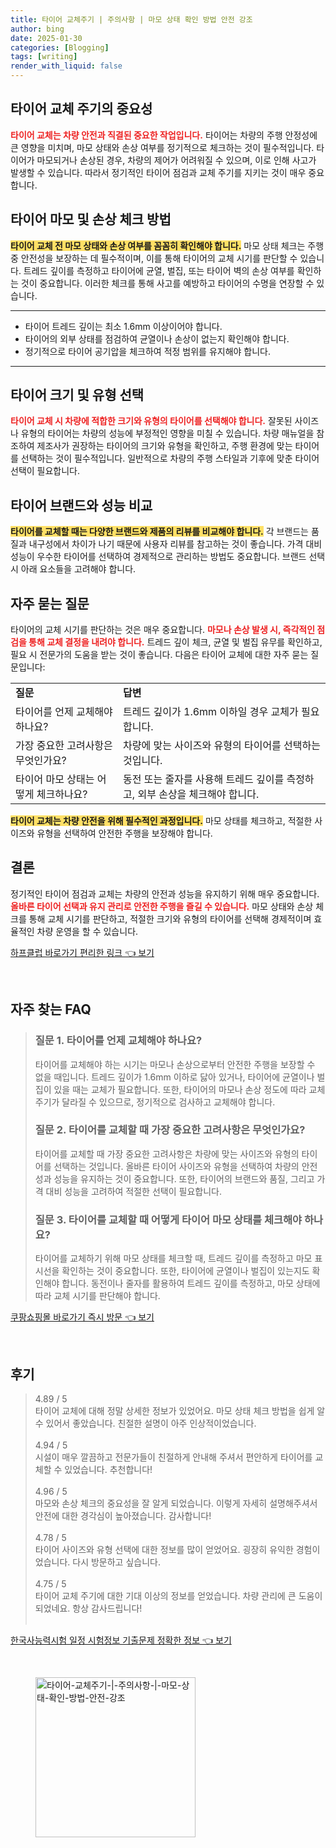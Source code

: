 ```yaml
---
title: 타이어 교체주기 | 주의사항 | 마모 상태 확인 방법 안전 강조
author: bing
date: 2025-01-30
categories: [Blogging]
tags: [writing]
render_with_liquid: false
---
```



<h2 id='타이어_교체_주기'>타이어 교체 주기의 중요성</h2>

<p><b><span style="color: #ee2323;">타이어 교체는 차량 안전과 직결된 중요한 작업입니다.</span></b> 타이어는 차량의 주행 안정성에 큰 영향을 미치며, 마모 상태와 손상 여부를 정기적으로 체크하는 것이 필수적입니다. 타이어가 마모되거나 손상된 경우, 차량의 제어가 어려워질 수 있으며, 이로 인해 사고가 발생할 수 있습니다. 따라서 정기적인 타이어 점검과 교체 주기를 지키는 것이 매우 중요합니다.</p>

<h2 id='마모와_손상_체크'>타이어 마모 및 손상 체크 방법</h2>

<p><b><span style="background-color: #ffe066;">타이어 교체 전 마모 상태와 손상 여부를 꼼꼼히 확인해야 합니다.</span></b> 마모 상태 체크는 주행 중 안전성을 보장하는 데 필수적이며, 이를 통해 타이어의 교체 시기를 판단할 수 있습니다. 트레드 깊이를 측정하고 타이어에 균열, 벌집, 또는 타이어 벽의 손상 여부를 확인하는 것이 중요합니다. 이러한 체크를 통해 사고를 예방하고 타이어의 수명을 연장할 수 있습니다.</p>

<hr />

<ul>
    <li>타이어 트레드 깊이는 최소 1.6mm 이상이어야 합니다.</li>
    <li>타이어의 외부 상태를 점검하여 균열이나 손상이 없는지 확인해야 합니다.</li>
    <li>정기적으로 타이어 공기압을 체크하여 적정 범위를 유지해야 합니다.</li>
</ul>

<hr />

<h2 id='타이어_크기_유형'>타이어 크기 및 유형 선택</h2>

<p><b><span style="color: #ee2323;">타이어 교체 시 차량에 적합한 크기와 유형의 타이어를 선택해야 합니다.</span></b> 잘못된 사이즈나 유형의 타이어는 차량의 성능에 부정적인 영향을 미칠 수 있습니다. 차량 매뉴얼을 참조하여 제조사가 권장하는 타이어의 크기와 유형을 확인하고, 주행 환경에 맞는 타이어를 선택하는 것이 필수적입니다. 일반적으로 차량의 주행 스타일과 기후에 맞춘 타이어 선택이 필요합니다.</p>

<h2 id='타이어_브랜드_비교'>타이어 브랜드와 성능 비교</h2>

<p><b><span style="background-color: #ffe066;">타이어를 교체할 때는 다양한 브랜드와 제품의 리뷰를 비교해야 합니다.</span></b> 각 브랜드는 품질과 내구성에서 차이가 나기 때문에 사용자 리뷰를 참고하는 것이 좋습니다. 가격 대비 성능이 우수한 타이어를 선택하여 경제적으로 관리하는 방법도 중요합니다. 브랜드 선택 시 아래 요소들을 고려해야 합니다.</p>

<h2 id='자주_묻는_질문'>자주 묻는 질문</h2>

<p>타이어의 교체 시기를 판단하는 것은 매우 중요합니다. <b><span style="color: #ee2323;">마모나 손상 발생 시, 즉각적인 점검을 통해 교체 결정을 내려야 합니다.</span></b> 트레드 깊이 체크, 균열 및 벌집 유무를 확인하고, 필요 시 전문가의 도움을 받는 것이 좋습니다. 다음은 타이어 교체에 대한 자주 묻는 질문입니다:</p>

<table>
    <tr>
        <td><b>질문</b></td>
        <td><b>답변</b></td>
    </tr>
    <tr>
        <td>타이어를 언제 교체해야 하나요?</td>
        <td>트레드 깊이가 1.6mm 이하일 경우 교체가 필요합니다.</td>
    </tr>
    <tr>
        <td>가장 중요한 고려사항은 무엇인가요?</td>
        <td>차량에 맞는 사이즈와 유형의 타이어를 선택하는 것입니다.</td>
    </tr>
    <tr>
        <td>타이어 마모 상태는 어떻게 체크하나요?</td>
        <td>동전 또는 줄자를 사용해 트레드 깊이를 측정하고, 외부 손상을 체크해야 합니다.</td>
    </tr>
</table>

<p><b><span style="background-color: #ffe066;">타이어 교체는 차량 안전을 위해 필수적인 과정입니다.</span></b> 마모 상태를 체크하고, 적절한 사이즈와 유형을 선택하여 안전한 주행을 보장해야 합니다.</p>

<h2 id='결론'>결론</h2>

<p>정기적인 타이어 점검과 교체는 차량의 안전과 성능을 유지하기 위해 매우 중요합니다. <b><span style="color: #ee2323;">올바른 타이어 선택과 유지 관리로 안전한 주행을 즐길 수 있습니다.</span></b> 마모 상태와 손상 체크를 통해 교체 시기를 판단하고, 적절한 크기와 유형의 타이어를 선택해 경제적이며 효율적인 차량 운영을 할 수 있습니다.</p>


<p><a class="click-button" title="하프클럽 바로가기 편리한 링크" href="https://greenforu.github.io/posts/%ED%95%98%ED%94%84%ED%81%B4%EB%9F%BD-%EB%B0%94%EB%A1%9C%EA%B0%80%EA%B8%B0-%ED%8E%B8%EB%A6%AC%ED%95%9C-%EB%A7%81%ED%81%AC/" rel="dofollow">하프클럽 바로가기 편리한 링크 👈 보기</a></p><br>
<h2 id='자주_찾는_FAQ'>자주 찾는 FAQ</h2>
<div itemscope="" itemtype="https://schema.org/FAQPage"> 
<blockquote> 
<div itemscope="" itemprop="mainEntity" itemtype="https://schema.org/Question"> 
<h3 itemprop="name">질문 1. 타이어를 언제 교체해야 하나요?</h3> 
<div itemscope="" itemprop="acceptedAnswer" itemtype="https://schema.org/Answer"> 
<span itemprop="text"> 
<p>타이어를 교체해야 하는 시기는 마모나 손상으로부터 안전한 주행을 보장할 수 없을 때입니다. 트레드 깊이가 1.6mm 이하로 닳아 있거나, 타이어에 균열이나 벌집이 있을 때는 교체가 필요합니다. 또한, 타이어의 마모나 손상 정도에 따라 교체 주기가 달라질 수 있으므로, 정기적으로 검사하고 교체해야 합니다.</p> 
</span> 
</div> 
</div> 

<div itemscope="" itemprop="mainEntity" itemtype="https://schema.org/Question"> 
<h3 itemprop="name">질문 2. 타이어를 교체할 때 가장 중요한 고려사항은 무엇인가요?</h3> 
<div itemscope="" itemprop="acceptedAnswer" itemtype="https://schema.org/Answer"> 
<span itemprop="text"> 
<p>타이어를 교체할 때 가장 중요한 고려사항은 차량에 맞는 사이즈와 유형의 타이어를 선택하는 것입니다. 올바른 타이어 사이즈와 유형을 선택하여 차량의 안전성과 성능을 유지하는 것이 중요합니다. 또한, 타이어의 브랜드와 품질, 그리고 가격 대비 성능을 고려하여 적절한 선택이 필요합니다.</p> 
</span> 
</div> 
</div> 

<div itemscope="" itemprop="mainEntity" itemtype="https://schema.org/Question"> 
<h3 itemprop="name">질문 3. 타이어를 교체할 때 어떻게 타이어 마모 상태를 체크해야 하나요?</h3> 
<div itemscope="" itemprop="acceptedAnswer" itemtype="https://schema.org/Answer"> 
<span itemprop="text"> 
<p>타이어를 교체하기 위해 마모 상태를 체크할 때, 트레드 깊이를 측정하고 마모 표시선을 확인하는 것이 중요합니다. 또한, 타이어에 균열이나 벌집이 있는지도 확인해야 합니다. 동전이나 줄자를 활용하여 트레드 깊이를 측정하고, 마모 상태에 따라 교체 시기를 판단해야 합니다.</p> 
</span> 
</div> 
</div> 
</blockquote> 
</div>
<p><a class="click-button" title="쿠팡쇼핑몰 바로가기 즉시 방문" href="https://greenforu.github.io/posts/%EC%BF%A0%ED%8C%A1%EC%87%BC%ED%95%91%EB%AA%B0-%EB%B0%94%EB%A1%9C%EA%B0%80%EA%B8%B0-%EC%A6%89%EC%8B%9C-%EB%B0%A9%EB%AC%B8/" rel="dofollow">쿠팡쇼핑몰 바로가기 즉시 방문 👈 보기</a></p><br>
<h2 id='후기'>후기</h2>
<div itemscope itemtype="https://schema.org/Product">
  <blockquote>
  <div itemprop="review" itemscope itemtype="https://schema.org/Review">
      <div itemprop="reviewRating" itemscope itemtype="https://schema.org/Rating"> <span itemprop="ratingValue">4.89</span> / <span itemprop="bestRating">5</span> </div>
      <span itemprop="reviewBody">타이어 교체에 대해 정말 상세한 정보가 있었어요. 마모 상태 체크 방법을 쉽게 알 수 있어서 좋았습니다. 친절한 설명이 아주 인상적이었습니다.</span>
  </div>
  <br>
  <div itemprop="review" itemscope itemtype="https://schema.org/Review">
      <div itemprop="reviewRating" itemscope itemtype="https://schema.org/Rating"> <span itemprop="ratingValue">4.94</span> / <span itemprop="bestRating">5</span> </div>
      <span itemprop="reviewBody">시설이 매우 깔끔하고 전문가들이 친절하게 안내해 주셔서 편안하게 타이어를 교체할 수 있었습니다. 추천합니다!</span>
  </div>
  <br>
  <div itemprop="review" itemscope itemtype="https://schema.org/Review">
      <div itemprop="reviewRating" itemscope itemtype="https://schema.org/Rating"> <span itemprop="ratingValue">4.96</span> / <span itemprop="bestRating">5</span> </div>
      <span itemprop="reviewBody">마모와 손상 체크의 중요성을 잘 알게 되었습니다. 이렇게 자세히 설명해주셔서 안전에 대한 경각심이 높아졌습니다. 감사합니다!</span>
  </div>
  <br>
  <div itemprop="review" itemscope itemtype="https://schema.org/Review">
      <div itemprop="reviewRating" itemscope itemtype="https://schema.org/Rating"> <span itemprop="ratingValue">4.78</span> / <span itemprop="bestRating">5</span> </div>
      <span itemprop="reviewBody">타이어 사이즈와 유형 선택에 대한 정보를 많이 얻었어요. 굉장히 유익한 경험이었습니다. 다시 방문하고 싶습니다.</span>
  </div>
  <br>
  <div itemprop="review" itemscope itemtype="https://schema.org/Review">
      <div itemprop="reviewRating" itemscope itemtype="https://schema.org/Rating"> <span itemprop="ratingValue">4.75</span> / <span itemprop="bestRating">5</span> </div>
      <span itemprop="reviewBody">타이어 교체 주기에 대한 기대 이상의 정보를 얻었습니다. 차량 관리에 큰 도움이 되었네요. 항상 감사드립니다!</span>
  </div>
  <br>
  </blockquote>
</div>
<p><a class="click-button" title="한국사능력시험 일정 시험정보 기출문제 정확한 정보" href="https://greenforu.github.io/posts/%ED%95%9C%EA%B5%AD%EC%82%AC%EB%8A%A5%EB%A0%A5%EC%8B%9C%ED%97%98-%EC%9D%BC%EC%A0%95-%EC%8B%9C%ED%97%98%EC%A0%95%EB%B3%B4-%EA%B8%B0%EC%B6%9C%EB%AC%B8%EC%A0%9C-%EC%A0%95%ED%99%95%ED%95%9C-%EC%A0%95%EB%B3%B4/" rel="dofollow">한국사능력시험 일정 시험정보 기출문제 정확한 정보 👈 보기</a></p><br>
<figure class="image"><img src="https://greenforu.github.io/assets/img/thumbnail/타이어-교체주기-|-주의사항-|-마모-상태-확인-방법-안전-강조.webp" alt="타이어-교체주기-|-주의사항-|-마모-상태-확인-방법-안전-강조" width="256" height="256"></figure>